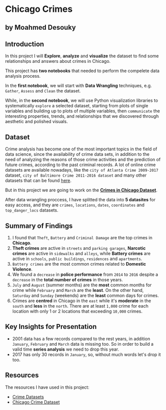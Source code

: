 # Chicago Crimes 
## by Moahmed Desouky

## Introduction
In this project I will **Explore**, **analyze** and **visualize** the dataset to find some relationships and answers about crimes in Chicago.

This project has **two notebooks** that needed to perform the compelete data analysis process. 

In the **first notebook**, we will start with **Data Wrangling** techniques, e.g. `Gather`, `Assess` and `Clean` the dataset. 

While, in the **second notebook**, we will use Python visualization libraries to systematically `explore` a selected dataset, starting from plots of single variables and building up to plots of multiple variables, then `communicate` the interesting properties, trends, and relationships that we discovered through aesthetic and polished visuals.

## Dataset

Crime analysis has become one of the most important topics in the field of data science, since the availability of crime data sets, in addition to the need of analyzing the reasons of those crime activities and the prediction of future crimes, according to the past criminal records. A lot of online crime datasets are available nowadays, like the `city of Atlanta Crime 2009-2017` dataset, `city of Baltimore Crime 2011-2016 dataset` and many other datasets that can be found [here](https://data.world/datasets/crime).

But in this project we are going to work on the [**Crimes in Chicago Dataset**](https://www.kaggle.com/currie32/crimes-in-chicago).

After data wrangling proccess, I have splitted the data into **5 datasites** for easy access, and they are `crimes`, `locations`, `dates`, `coordinates` and `top_danger_locs` datasets.

## Summary of Findings
1. I found that `Theft`, `Battery` and `Criminal Damage` are the top crimes in **Chicago**.
2. **Theft crimes** are active in `streets` and `parking garages`, **Narcotic crimes** are active in `sidewalks` and `alleys`, while **Battery crimes** are active in `schools`, `public buildings`, `residences` and `apartments`.
3. `Battery crimes` are the most common crimes related to **Domestic Violence**.
4. We found a `decrease` in **police performance** from `2014` to `2016` despite a `decrease` in the **total number of crimes** in those years.
5. `July` and `August` (summer months) are the **most** common months for crime while `February` and `March` are the **least**. On the other hand, `Saturday` and `Sunday` (weekends) are the **least** common days for crimes.
6. Crimes are **centred** in Chicago in the `east` while it's **moderate** in the `south` and **less** in the `north`. There are at least `1,000` crime for each location with only 1 or 2 locations that exceeding `10,000` crimes.


## Key Insights for Presentation
- 2001 data has a few records compared to the rest years, in addition `January`, `February` and `March` data is missing too. So in order to build a valid time **series analysis** we need to drop this year.
- 2017 has only 30 records in `January`, so, without much words let's drop it too.

## Resources
The resources I have used in this project:
- [Crime Datasets](https://data.world/datasets/crime)
- [Chicago Crime Dataset](https://www.kaggle.com/currie32/crimes-in-chicago)
